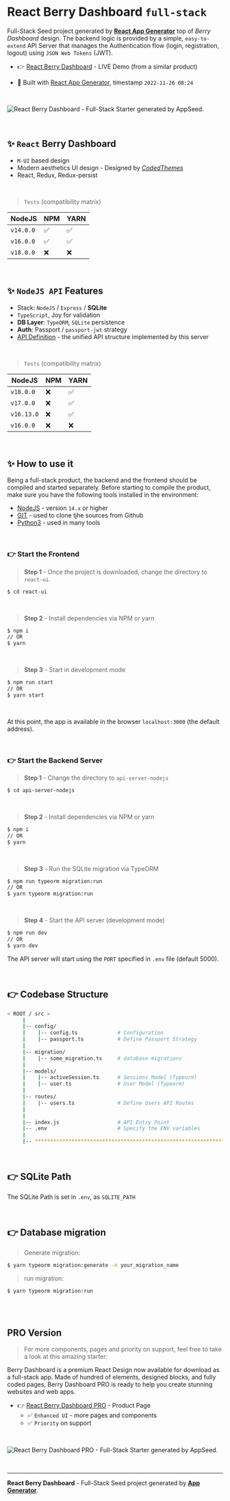 # React Berry Dashboard `full-stack`

Full-Stack Seed project generated by **[React App Generator](https://appseed.us/generator/react/)** top of *Berry Dashboard* design. The backend logic is provided by a simple, `easy-to-extend` API Server that manages the Authentication flow (login, registration, logout) using `JSON Web Tokens` (JWT).

- 👉 [React Berry Dashboard](https://react-node-js-berry-dashboard.appseed-srv1.com/) - LIVE Demo (from a similar product)

- 🚀 Built with [React App Generator](https://appseed.us/generator/react/), timestamp `2022-11-26 08:24`

<br />

![React Berry Dashboard - Full-Stack Starter generated by AppSeed.](https://user-images.githubusercontent.com/51070104/174480640-e0b450b1-07a8-4cc7-84bc-287bb9c45773.png)

<br >

## ✨ `React` Berry Dashboard

- `M-UI` based design
- Modern aesthetics UI design - Designed by *[CodedThemes](https://bit.ly/37fF9RT)*
- React, Redux, Redux-persist

<br />

> `Tests` (compatibility matrix)

| NodeJS | NPM | YARN | 
| --- | --- | --- |  
| `v14.0.0` | ✅ | ✅ |
| `v16.0.0` | ✅ | ✅ | 
| `v18.0.0` | ❌ | ❌ | 


<br />

## ✨ `NodeJS API` Features

- Stack: `NodeJS` / `Express` / **SQLite** 
- `TypeScript`, Joy for validation
- **DB Layer**: `TypeORM`, `SQLite` persistence
- **Auth**: Passport / `passport-jwt` strategy
- [API Definition](https://docs.appseed.us/boilerplate-code/api-unified-definition) - the unified API structure implemented by this server

<br />

> `Tests` (compatibility matrix)

| NodeJS | NPM | YARN | 
| --- | --- | --- | 
| `v18.0.0`  | ❌ | ✅ |
| `v17.0.0`  | ❌ | ✅ |
| `v16.13.0` | ❌ | ✅ | 
| `v16.0.0`  | ❌ | ❌ | 


<br /> 

## ✨ How to use it

Being a full-stack product, the backend and the frontend should be compiled and started separately. 
Before starting to compile the product, make sure you have the following tools installed in the environment:

- [NodeJS](https://nodejs.org/en/) - version `14.x` or higher
- [GIT](https://git-scm.com/) - used to clone tjhe sources from Github
- [Python3](https://www.python.org/) - used in many tools

<br />

### 👉 Start the Frontend 

> **Step 1** - Once the project is downloaded, change the directory to `react-ui`. 

```bash
$ cd react-ui
```

<br >

> **Step 2** - Install dependencies via NPM or yarn

```bash
$ npm i
// OR
$ yarn
```

<br />

> **Step 3** - Start in development mode

```bash
$ npm run start 
// OR
$ yarn start
```

<br />

At this point, the app is available in the browser `localhost:3000` (the default address).


<br /> 

### 👉 Start the Backend Server 

> **Step 1** - Change the directory to `api-server-nodejs`

```bash
$ cd api-server-nodejs
```

<br >

> **Step 2** - Install dependencies via NPM or yarn

```bash
$ npm i
// OR
$ yarn
```

<br />

> **Step 3** - Run the SQLite migration via TypeORM

```bash
$ npm run typeorm migration:run
// OR 
$ yarn typeorm migration:run
```

<br />

> **Step 4** - Start the API server (development mode)

```bash
$ npm run dev
// OR
$ yarn dev
```

The API server will start using the `PORT` specified in `.env` file (default 5000).

<br /> 

## 👉 Codebase Structure

```bash
< ROOT / src >
     | 
     |-- config/                              
     |    |-- config.ts             # Configuration       
     |    |-- passport.ts           # Define Passport Strategy             
     | 
     |-- migration/
     |    |-- some_migration.ts     # database migrations
     |
     |-- models/                              
     |    |-- activeSession.ts      # Sessions Model (Typeorm)              
     |    |-- user.ts               # User Model (Typeorm) 
     | 
     |-- routes/                              
     |    |-- users.ts              # Define Users API Routes
     | 
     | 
     |-- index.js                   # API Entry Point
     |-- .env                       # Specify the ENV variables
     |                        
     |-- ************************************************************************
```

<br />

## 👉 SQLite Path

The SQLite Path is set in `.env`, as `SQLITE_PATH`

<br />

## 👉 Database migration

> Generate migration:

```bash
$ yarn typeorm migration:generate -n your_migration_name
```

> run migration: 

```bash
$ yarn typeorm migration:run
```

<br />

<br />

## PRO Version

> For more components, pages and priority on support, feel free to take a look at this amazing starter:

Berry Dashboard is a premium React Design now available for download as a full-stack app. Made of hundred of elements, designed blocks, and fully coded pages, Berry Dashboard PRO is ready to help you create stunning websites and web apps.

- 👉 [React Berry Dashboard PRO](https://appseed.us/product/berry-dashboard-pro/full-stack/) - Product Page
  - ✅ `Enhanced UI` - more pages and components
  - ✅ `Priority` on support

<br >

![React Berry Dashboard PRO - Full-Stack Starter generated by AppSeed.](https://user-images.githubusercontent.com/51070104/174492378-280b6de6-df58-4df7-865d-f86f6e9b1dd0.png)

<br />

---
**React Berry Dashboard** - Full-Stack Seed project generated by **[App Generator](https://appseed.us/generator/)**.
